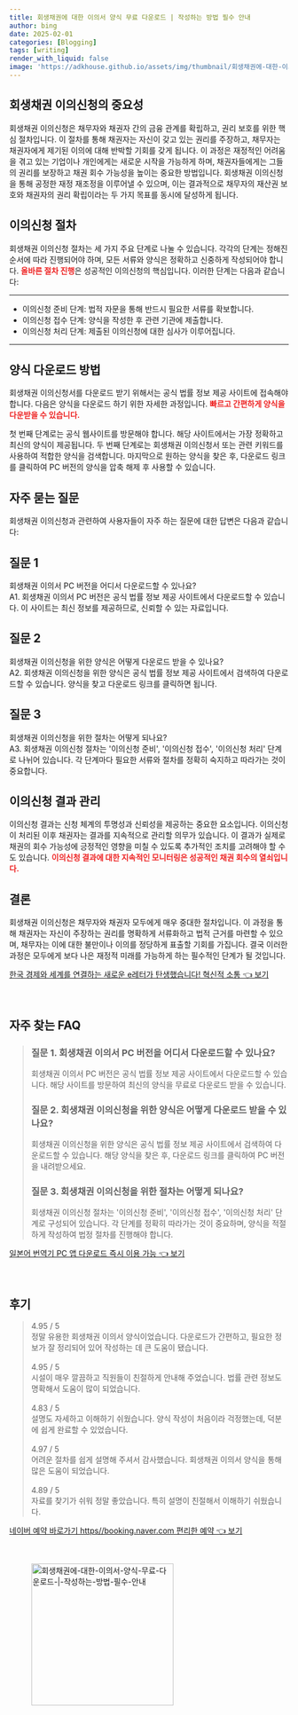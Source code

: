 ```yaml
---
title: 회생채권에 대한 이의서 양식 무료 다운로드 | 작성하는 방법 필수 안내
author: bing
date: 2025-02-01
categories: [Blogging]
tags: [writing]
render_with_liquid: false
image: 'https://adkhouse.github.io/assets/img/thumbnail/회생채권에-대한-이의서-양식-무료-다운로드-|-작성하는-방법-필수-안내.webp'
---
```



<h2 id='회생채권_이의신청의_중요성'>회생채권 이의신청의 중요성</h2>

<p>회생채권 이의신청은 채무자와 채권자 간의 금융 관계를 확립하고, 권리 보호를 위한 핵심 절차입니다. 이 절차를 통해 채권자는 자신이 갖고 있는 권리를 주장하고, 채무자는 채권자에게 제기된 이의에 대해 반박할 기회를 갖게 됩니다. 이 과정은 재정적인 어려움을 겪고 있는 기업이나 개인에게는 새로운 시작을 가능하게 하며, 채권자들에게는 그들의 권리를 보장하고 채권 회수 가능성을 높이는 중요한 방법입니다. 회생채권 이의신청을 통해 공정한 재정 재조정을 이루어낼 수 있으며, 이는 결과적으로 채무자의 재산권 보호와 채권자의 권리 확립이라는 두 가지 목표를 동시에 달성하게 됩니다.</p>

<h2 id='이의신청_절차'>이의신청 절차</h2>

<p>회생채권 이의신청 절차는 세 가지 주요 단계로 나눌 수 있습니다. 각각의 단계는 정해진 순서에 따라 진행되어야 하며, 모든 서류와 양식은 정확하고 신중하게 작성되어야 합니다. <b><span style="color: #ee2323;">올바른 절차 진행</span></b>은 성공적인 이의신청의 핵심입니다. 이러한 단계는 다음과 같습니다:</p>

<hr />

<ul>
    <li>이의신청 준비 단계: 법적 자문을 통해 반드시 필요한 서류를 확보합니다.</li>
    <li>이의신청 접수 단계: 양식을 작성한 후 관련 기관에 제출합니다.</li>
    <li>이의신청 처리 단계: 제출된 이의신청에 대한 심사가 이루어집니다.</li>
</ul>

<hr />

<h2 id='양식_다운로드_방법'>양식 다운로드 방법</h2>

<p>회생채권 이의신청서를 다운로드 받기 위해서는 공식 법률 정보 제공 사이트에 접속해야 합니다. 다음은 양식을 다운로드 하기 위한 자세한 과정입니다. <b><span style="color: #ee2323;">빠르고 간편하게 양식을 다운받을 수 있습니다.</span></b></p>

<p>첫 번째 단계로는 공식 웹사이트를 방문해야 합니다. 해당 사이트에서는 가장 정확하고 최신의 양식이 제공됩니다. 두 번째 단계로는 회생채권 이의신청서 또는 관련 키워드를 사용하여 적합한 양식을 검색합니다. 마지막으로 원하는 양식을 찾은 후, 다운로드 링크를 클릭하여 PC 버전의 양식을 압축 해제 후 사용할 수 있습니다.</p>

<h2 id='자주_묻는_질문'>자주 묻는 질문</h2>

<p>회생채권 이의신청과 관련하여 사용자들이 자주 하는 질문에 대한 답변은 다음과 같습니다:</p>

<h2 id='질문_1'>질문 1</h2>

<p>회생채권 이의서 PC 버전을 어디서 다운로드할 수 있나요?<br>
A1. 회생채권 이의서 PC 버전은 공식 법률 정보 제공 사이트에서 다운로드할 수 있습니다. 이 사이트는 최신 정보를 제공하므로, 신뢰할 수 있는 자료입니다.</p>

<h2 id='질문_2'>질문 2</h2>

<p>회생채권 이의신청을 위한 양식은 어떻게 다운로드 받을 수 있나요?<br>
A2. 회생채권 이의신청을 위한 양식은 공식 법률 정보 제공 사이트에서 검색하여 다운로드할 수 있습니다. 양식을 찾고 다운로드 링크를 클릭하면 됩니다.</p>

<h2 id='질문_3'>질문 3</h2>

<p>회생채권 이의신청을 위한 절차는 어떻게 되나요?<br>
A3. 회생채권 이의신청 절차는 '이의신청 준비', '이의신청 접수', '이의신청 처리' 단계로 나뉘어 있습니다. 각 단계마다 필요한 서류와 절차를 정확히 숙지하고 따라가는 것이 중요합니다.</p>

<h2 id='이의신청_결과_관리'>이의신청 결과 관리</h2>

<p>이의신청 결과는 신청 체계의 투명성과 신뢰성을 제공하는 중요한 요소입니다. 이의신청이 처리된 이후 채권자는 결과를 지속적으로 관리할 의무가 있습니다. 이 결과가 실제로 채권의 회수 가능성에 긍정적인 영향을 미칠 수 있도록 추가적인 조치를 고려해야 할 수도 있습니다. <b><span style="color: #ee2323;">이의신청 결과에 대한 지속적인 모니터링은 성공적인 채권 회수의 열쇠입니다.</span></b></p>

<h2 id='결론'>결론</h2>

<p>회생채권 이의신청은 채무자와 채권자 모두에게 매우 중대한 절차입니다. 이 과정을 통해 채권자는 자신이 주장하는 권리를 명확하게 서류화하고 법적 근거를 마련할 수 있으며, 채무자는 이에 대한 불만이나 이의를 정당하게 표출할 기회를 가집니다. 결국 이러한 과정은 모두에게 보다 나은 재정적 미래를 가능하게 하는 필수적인 단계가 될 것입니다.</p>


<p><a class="click-button" title="한국 경제와 세계를 연결하는 새로운 e레터가 탄생했습니다! 혁신적 소통" href="https://adkhouse.github.io/posts/%ED%95%9C%EA%B5%AD-%EA%B2%BD%EC%A0%9C%EC%99%80-%EC%84%B8%EA%B3%84%EB%A5%BC-%EC%97%B0%EA%B2%B0%ED%95%98%EB%8A%94-%EC%83%88%EB%A1%9C%EC%9A%B4-e%EB%A0%88%ED%84%B0%EA%B0%80-%ED%83%84%EC%83%9D%ED%96%88%EC%8A%B5%EB%8B%88%EB%8B%A4!-%ED%98%81%EC%8B%A0%EC%A0%81-%EC%86%8C%ED%86%B5/" rel="dofollow">한국 경제와 세계를 연결하는 새로운 e레터가 탄생했습니다! 혁신적 소통 👈 보기</a></p><br>
<h2 id='자주_찾는_FAQ'>자주 찾는 FAQ</h2>
<div itemscope="" itemtype="https://schema.org/FAQPage"> 
<blockquote> 
<div itemscope="" itemprop="mainEntity" itemtype="https://schema.org/Question"> 
<h3 itemprop="name">질문 1. 회생채권 이의서 PC 버전을 어디서 다운로드할 수 있나요? </h3> 
<div itemscope="" itemprop="acceptedAnswer" itemtype="https://schema.org/Answer"> 
<span itemprop="text"> 
<p>회생채권 이의서 PC 버전은 공식 법률 정보 제공 사이트에서 다운로드할 수 있습니다. 해당 사이트를 방문하여 최신의 양식을 무료로 다운로드 받을 수 있습니다.</p> 
</span> 
</div> 
</div> 
<div itemscope="" itemprop="mainEntity" itemtype="https://schema.org/Question"> 
<h3 itemprop="name">질문 2. 회생채권 이의신청을 위한 양식은 어떻게 다운로드 받을 수 있나요? </h3> 
<div itemscope="" itemprop="acceptedAnswer" itemtype="https://schema.org/Answer"> 
<span itemprop="text"> 
<p>회생채권 이의신청을 위한 양식은 공식 법률 정보 제공 사이트에서 검색하여 다운로드할 수 있습니다. 해당 양식을 찾은 후, 다운로드 링크를 클릭하여 PC 버전을 내려받으세요.</p> 
</span> 
</div> 
</div> 
<div itemscope="" itemprop="mainEntity" itemtype="https://schema.org/Question"> 
<h3 itemprop="name">질문 3. 회생채권 이의신청을 위한 절차는 어떻게 되나요? </h3> 
<div itemscope="" itemprop="acceptedAnswer" itemtype="https://schema.org/Answer"> 
<span itemprop="text"> 
<p>회생채권 이의신청 절차는 '이의신청 준비', '이의신청 접수', '이의신청 처리' 단계로 구성되어 있습니다. 각 단계를 정확히 따라가는 것이 중요하며, 양식을 적절하게 작성하여 법정 절차를 진행해야 합니다.</p> 
</span> 
</div> 
</div> 
</blockquote> 
</div>
<p><a class="click-button" title="일본어 번역기 PC 앱 다운로드 즉시 이용 가능" href="https://adkhouse.github.io/posts/%EC%9D%BC%EB%B3%B8%EC%96%B4-%EB%B2%88%EC%97%AD%EA%B8%B0-PC-%EC%95%B1-%EB%8B%A4%EC%9A%B4%EB%A1%9C%EB%93%9C-%EC%A6%89%EC%8B%9C-%EC%9D%B4%EC%9A%A9-%EA%B0%80%EB%8A%A5/" rel="dofollow">일본어 번역기 PC 앱 다운로드 즉시 이용 가능 👈 보기</a></p><br>
<h2 id='후기'>후기</h2>
<div itemscope itemtype="https://schema.org/Product">
  <blockquote>
  <div itemprop="review" itemscope itemtype="https://schema.org/Review">
      <div itemprop="reviewRating" itemscope itemtype="https://schema.org/Rating"> <span itemprop="ratingValue">4.95</span> / <span itemprop="bestRating">5</span> </div>
      <span itemprop="reviewBody">정말 유용한 회생채권 이의서 양식이었습니다. 다운로드가 간편하고, 필요한 정보가 잘 정리되어 있어 작성하는 데 큰 도움이 됐습니다.</span>
  </div>
  <br>
  <div itemprop="review" itemscope itemtype="https://schema.org/Review">
      <div itemprop="reviewRating" itemscope itemtype="https://schema.org/Rating"> <span itemprop="ratingValue">4.95</span> / <span itemprop="bestRating">5</span> </div>
      <span itemprop="reviewBody">시설이 매우 깔끔하고 직원들이 친절하게 안내해 주었습니다. 법률 관련 정보도 명확해서 도움이 많이 되었습니다.</span>
  </div>
  <br>
  <div itemprop="review" itemscope itemtype="https://schema.org/Review">
      <div itemprop="reviewRating" itemscope itemtype="https://schema.org/Rating"> <span itemprop="ratingValue">4.83</span> / <span itemprop="bestRating">5</span> </div>
      <span itemprop="reviewBody">설명도 자세하고 이해하기 쉬웠습니다. 양식 작성이 처음이라 걱정했는데, 덕분에 쉽게 완료할 수 있었습니다.</span>
  </div>
  <br>
  <div itemprop="review" itemscope itemtype="https://schema.org/Review">
      <div itemprop="reviewRating" itemscope itemtype="https://schema.org/Rating"> <span itemprop="ratingValue">4.97</span> / <span itemprop="bestRating">5</span> </div>
      <span itemprop="reviewBody">어려운 절차를 쉽게 설명해 주셔서 감사했습니다. 회생채권 이의서 양식을 통해 많은 도움이 되었습니다.</span>
  </div>
  <br>
  <div itemprop="review" itemscope itemtype="https://schema.org/Review">
      <div itemprop="reviewRating" itemscope itemtype="https://schema.org/Rating"> <span itemprop="ratingValue">4.89</span> / <span itemprop="bestRating">5</span> </div>
      <span itemprop="reviewBody">자료를 찾기가 쉬워 정말 좋았습니다. 특히 설명이 친절해서 이해하기 쉬웠습니다.</span>
  </div>
  </blockquote>
</div>
<p><a class="click-button" title="네이버 예약 바로가기 https//booking.naver.com 편리한 예약" href="https://adkhouse.github.io/posts/%EB%84%A4%EC%9D%B4%EB%B2%84-%EC%98%88%EC%95%BD-%EB%B0%94%EB%A1%9C%EA%B0%80%EA%B8%B0-httpsbooking.naver.com-%ED%8E%B8%EB%A6%AC%ED%95%9C-%EC%98%88%EC%95%BD/" rel="dofollow">네이버 예약 바로가기 https//booking.naver.com 편리한 예약 👈 보기</a></p><br>
<figure class="image"><img src="https://adkhouse.github.io/assets/img/thumbnail/회생채권에-대한-이의서-양식-무료-다운로드-|-작성하는-방법-필수-안내.webp" alt="회생채권에-대한-이의서-양식-무료-다운로드-|-작성하는-방법-필수-안내" width="256" height="256"></figure>